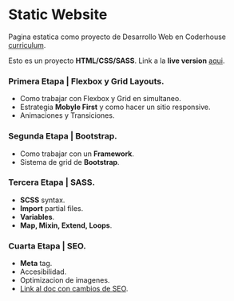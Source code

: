 # Static Website
Pagina estatica como proyecto de Desarrollo Web en Coderhouse [curriculum](https://drive.google.com/file/d/1pqcSCouyEF0uN_CWZbVqdJkH0HrNZ3VQ/view).

Esto es un proyecto **HTML/CSS/SASS**. Link a la **live version** [aqui](https://nacxom.github.io/static_website/index.html).
### Primera Etapa | Flexbox y Grid Layouts.
* Como trabajar con Flexbox y Grid en simultaneo.
* Estrategia **Mobyle First** y como hacer un sitio responsive.
* Animaciones y Transiciones. 

### Segunda Etapa | Bootstrap.
* Como trabajar con un **Framework**.
* Sistema de grid de **Bootstrap**.

### Tercera Etapa | SASS.
* **SCSS** syntax.
* **Import** partial files.
* **Variables**.
* **Map, Mixin, Extend, Loops**.

### Cuarta Etapa | SEO.
* **Meta** tag.
* Accesibilidad.
* Optimizacion de imagenes.
* [Link al doc con cambios de SEO](https://docs.google.com/document/d/1WGtnRrjMgYiz-EVmzCS7Y_ADj0SjSGhACiAFbsmdpHM/edit?usp=sharing).